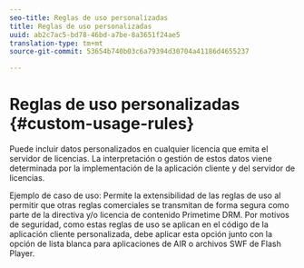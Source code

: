 ```yaml
---
seo-title: Reglas de uso personalizadas
title: Reglas de uso personalizadas
uuid: ab2c7ac5-bd78-46bd-a7be-8a3651f24ae5
translation-type: tm+mt
source-git-commit: 53654b740b03c6a79394d30704a41186d4655237

---
```



# Reglas de uso personalizadas {#custom-usage-rules}

Puede incluir datos personalizados en cualquier licencia que emita el servidor de licencias. La interpretación o gestión de estos datos viene determinada por la implementación de la aplicación cliente y del servidor de licencias.

Ejemplo de caso de uso: Permite la extensibilidad de las reglas de uso al permitir que otras reglas comerciales se transmitan de forma segura como parte de la directiva y/o licencia de contenido Primetime DRM. Por motivos de seguridad, como estas reglas de uso se aplican en el código de la aplicación cliente personalizada, debe aplicar esta opción junto con la opción de lista blanca para aplicaciones de AIR o archivos SWF de Flash Player.
